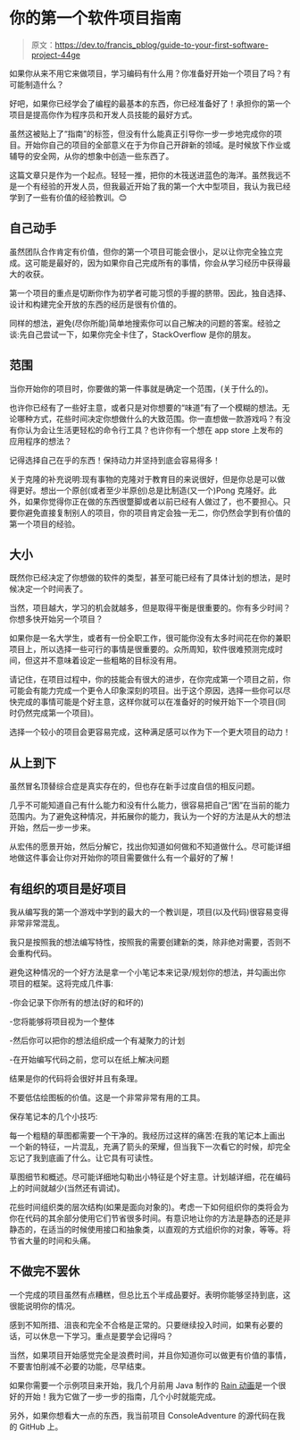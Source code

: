 # 你的第一个软件项目指南

> 原文：<https://dev.to/francis_pblog/guide-to-your-first-software-project-44ge>

如果你从来不用它来做项目，学习编码有什么用？你准备好开始一个项目了吗？有可能制造什么？

好吧，如果你已经学会了编程的最基本的东西，你已经准备好了！承担你的第一个项目是提高你作为程序员和开发人员技能的最好方式。

虽然这被贴上了“指南”的标签，但没有什么能真正引导你一步一步地完成你的项目。开始你自己的项目的全部意义在于为你自己开辟新的领域。是时候放下作业或辅导的安全网，从你的想象中创造一些东西了。

这篇文章只是作为一个起点。轻轻一推，把你的木筏送进蓝色的海洋。虽然我远不是一个有经验的开发人员，但我最近开始了我的第一个大中型项目，我认为我已经学到了一些有价值的经验教训。😊

## 自己动手

虽然团队合作肯定有价值，但你的第一个项目可能会很小，足以让你完全独立完成。这可能是最好的，因为如果你自己完成所有的事情，你会从学习经历中获得最大的收获。

第一个项目的重点是切断你作为初学者可能习惯的手握的脐带。因此，独自选择、设计和构建完全开放的东西的经历是很有价值的。

同样的想法，避免(尽你所能)简单地搜索你可以自己解决的问题的答案。经验之谈:先自己尝试一下，如果你完全卡住了，StackOverflow 是你的朋友。

## 范围

当你开始你的项目时，你要做的第一件事就是确定一个范围，(关于什么的)。

也许你已经有了一些好主意，或者只是对你想要的“味道”有了一个模糊的想法。无论哪种方式，花些时间决定你想做什么的大致范围。你一直想做一款游戏吗？有没有你认为会让生活更轻松的命令行工具？也许你有一个想在 app store 上发布的应用程序的想法？

记得选择自己在乎的东西！保持动力并坚持到底会容易得多！

关于克隆的补充说明:现有事物的克隆对于教育目的来说很好，但是你总是可以做得更好。想出一个原创(或者至少半原创)总是比制造(又一个)Pong 克隆好。此外，如果你觉得你正在做的东西很蹩脚或者以前已经有人做过了，也不要担心。只要你避免直接复制别人的项目，你的项目肯定会独一无二，你仍然会学到有价值的第一个项目的经验。

## 大小

既然你已经决定了你想做的软件的类型，甚至可能已经有了具体计划的想法，是时候决定一个时间表了。

当然，项目越大，学习的机会就越多，但是取得平衡是很重要的。你有多少时间？你想多快开始另一个项目？

如果你是一名大学生，或者有一份全职工作，很可能你没有太多时间花在你的兼职项目上，所以选择一些可行的事情是很重要的。众所周知，软件很难预测完成时间，但这并不意味着设定一些粗略的目标没有用。

请记住，在项目过程中，你的技能会有很大的进步，在你完成第一个项目之前，你可能会有能力完成一个更令人印象深刻的项目。出于这个原因，选择一些你可以尽快完成的事情可能是个好主意，这样你就可以在准备好的时候开始下一个项目(同时仍然完成第一个项目)。

选择一个较小的项目会更容易完成，这种满足感可以作为下一个更大项目的动力！

## 从上到下

虽然冒名顶替综合症是真实存在的，但也存在新手过度自信的相反问题。

几乎不可能知道自己有什么能力和没有什么能力，很容易把自己“困”在当前的能力范围内。为了避免这种情况，并拓展你的能力，我认为一个好的方法是从大的想法开始，然后一步一步来。

从宏伟的愿景开始，然后分解它，找出你知道如何做和不知道做什么。尽可能详细地做这件事会让你对开始你的项目需要做什么有一个最好的了解！

## 有组织的项目是好项目

我从编写我的第一个游戏中学到的最大的一个教训是，项目(以及代码)很容易变得非常非常混乱。

我只是按照我的想法编写特性，按照我的需要创建新的类，除非绝对需要，否则不会重构代码。

避免这种情况的一个好方法是拿一个小笔记本来记录/规划你的想法，并勾画出你项目的框架。这将完成几件事:

-你会记录下你所有的想法(好的和坏的)

-您将能够将项目视为一个整体

-然后你可以把你的想法组织成一个有凝聚力的计划

-在开始编写代码之前，您可以在纸上解决问题

结果是你的代码将会很好并且有条理。

不要低估绘图板的价值。这是一个非常非常有用的工具。

保存笔记本的几个小技巧:

每一个粗糙的草图都需要一个干净的。我经历过这样的痛苦:在我的笔记本上画出一个新的特征，一片混乱，充满了箭头的荣耀，但当我下一次看它的时候，却完全忘记了我到底画了什么。让它具有可读性。

草图细节和概述。尽可能详细地勾勒出小特征是个好主意。计划越详细，花在编码上的时间就越少(当然还有调试)。

花些时间组织类的层次结构(如果是面向对象的)。考虑一下如何组织你的类将会为你在代码的其余部分使用它们节省很多时间。有意识地让你的方法是静态的还是非静态的，在适当的时候使用接口和抽象类，以直观的方式组织你的对象，等等。将节省大量的时间和头痛。

## 不做完不罢休

一个完成的项目虽然有点糟糕，但总比五个半成品要好。表明你能够坚持到底，这很能说明你的情况。

感到不知所措、沮丧和完全不合格是正常的。只要继续投入时间，如果有必要的话，可以休息一下学习。重点是要学会记得吗？

当然，如果项目开始感觉完全是浪费时间，并且你知道你可以做更有价值的事情，不要害怕削减不必要的功能，尽早结束。

如果你需要一个示例项目来开始，我几个月前用 Java 制作的 [Rain 动画](http://francispiche.ca/responsive-rain-animation-in-java/)是一个很好的开始！我为它做了一步一步的指南，几个小时就能完成。

另外，如果你想看大一点的东西，我当前项目 ConsoleAdventure 的源代码在我的 GitHub 上。